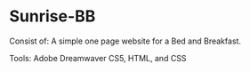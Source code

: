 # Sunrise-BB
Consist of:
A simple one page website for a Bed and Breakfast.

Tools: Adobe Dreamwaver CS5, HTML, and CSS